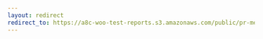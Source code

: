 ```yaml
---
layout: redirect
redirect_to: https://a8c-woo-test-reports.s3.amazonaws.com/public/pr-merge/39930/e2e/index.html
---
```

